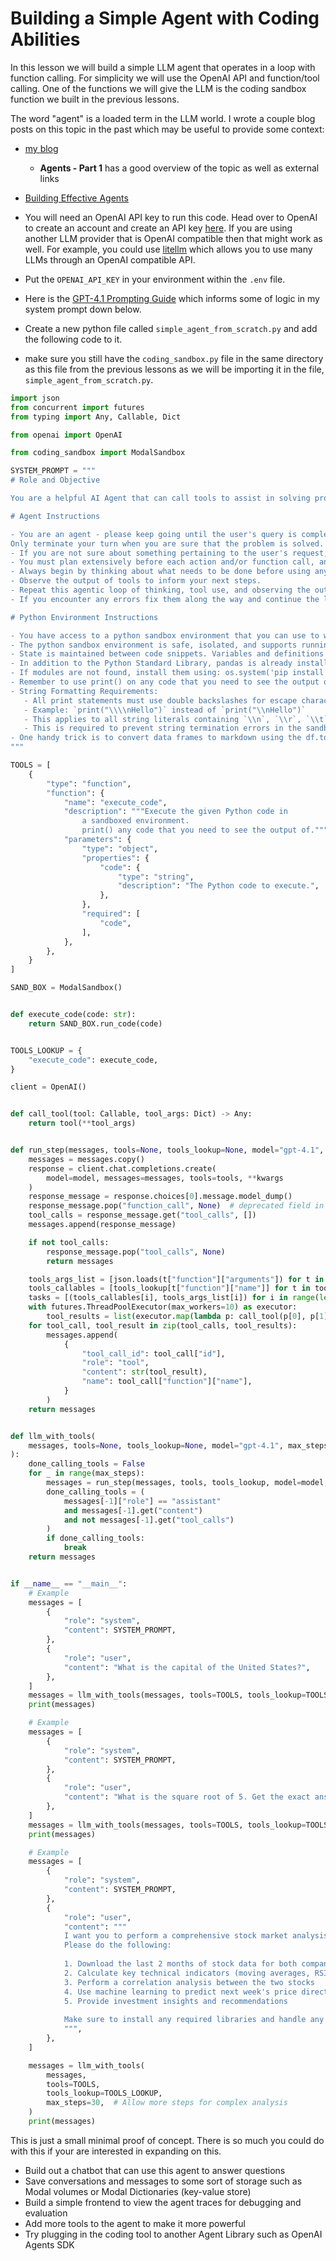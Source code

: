 # Building a Simple Agent with Coding Abilities

In this lesson we will build a simple LLM agent that operates in a loop
with function calling. For simplicity we will use the OpenAI API
and function/tool calling. One of the functions we will give the LLM
is the coding sandbox function we built in the previous lessons.

The word "agent" is a loaded term in the LLM world.
I wrote a couple blog posts on this topic in the past
which may be useful to provide some context:

- [my blog](https://drchrislevy.github.io/blog)
    - **Agents - Part 1** has a good overview of the topic as well as external links
- [Building Effective Agents](https://www.anthropic.com/engineering/building-effective-agents)

- You will need an OpenAI API key to run this code. Head over to OpenAI to create an account
and create an API key [here](https://platform.openai.com/api-keys). If you are using another
LLM provider that is OpenAI compatible then that might work as well. For example,
you could use [litellm](https://docs.litellm.ai/) which allows you to use many LLMs
through an OpenAI compatible API.

- Put the `OPENAI_API_KEY` in your environment within the `.env` file.
- Here is the [GPT-4.1 Prompting Guide](https://cookbook.openai.com/examples/gpt4-1_prompting_guide)
which informs some of logic in my system prompt down below.
- Create a new python file called `simple_agent_from_scratch.py` and add the following code to it.
- make sure you still have the `coding_sandbox.py` file in the same directory as this file from the previous lessons
as we will be importing it in the file, `simple_agent_from_scratch.py`.

```python
import json
from concurrent import futures
from typing import Any, Callable, Dict

from openai import OpenAI

from coding_sandbox import ModalSandbox

SYSTEM_PROMPT = """
# Role and Objective

You are a helpful AI Agent that can call tools to assist in solving problems for the user.

# Agent Instructions

- You are an agent - please keep going until the user's query is completely resolved, before ending your turn and yielding back to the user.
Only terminate your turn when you are sure that the problem is solved.
- If you are not sure about something pertaining to the user's request, use your tools to gather the relevant information. Do not guess or make up an answer.
- You must plan extensively before each action and/or function call, and reflect on the outcomes of the previous actions and/or function calls. Do not do this entire process by making actions/function calls only, as this can impair your ability to solve the problem and think insightfully.
- Always begin by thinking about what needs to be done before using any tools.
- Observe the output of tools to inform your next steps.
- Repeat this agentic loop of thinking, tool use, and observing the output until you've solved the problem completely or if you need to ask the user for more information.
- If you encounter any errors fix them along the way and continue the loop.

# Python Environment Instructions

- You have access to a python sandbox environment that you can use to write code and call functions to assist with your task from the user.
- The python sandbox environment is safe, isolated, and supports running arbitrary Python code.
- State is maintained between code snippets. Variables and definitions persist across executions.
- In addition to the Python Standard Library, pandas is already installed in the environment.
- If modules are not found, install them using: os.system('pip install <package_name>')
- Remember to use print() on any code that you need to see the output of.
- String Formatting Requirements:
   - All print statements must use double backslashes for escape characters
   - Example: `print("\\\\nHello")` instead of `print("\\nHello")`
   - This applies to all string literals containing `\\n`, `\\r`, `\\t` etc.
   - This is required to prevent string termination errors in the sandbox
- One handy trick is to convert data frames to markdown using the df.to_markdown() method.
"""

TOOLS = [
    {
        "type": "function",
        "function": {
            "name": "execute_code",
            "description": """Execute the given Python code in
                a sandboxed environment.
                print() any code that you need to see the output of.""",
            "parameters": {
                "type": "object",
                "properties": {
                    "code": {
                        "type": "string",
                        "description": "The Python code to execute.",
                    },
                },
                "required": [
                    "code",
                ],
            },
        },
    }
]

SAND_BOX = ModalSandbox()


def execute_code(code: str):
    return SAND_BOX.run_code(code)


TOOLS_LOOKUP = {
    "execute_code": execute_code,
}

client = OpenAI()


def call_tool(tool: Callable, tool_args: Dict) -> Any:
    return tool(**tool_args)


def run_step(messages, tools=None, tools_lookup=None, model="gpt-4.1", **kwargs):
    messages = messages.copy()
    response = client.chat.completions.create(
        model=model, messages=messages, tools=tools, **kwargs
    )
    response_message = response.choices[0].message.model_dump()
    response_message.pop("function_call", None)  # deprecated field in OpenAI API
    tool_calls = response_message.get("tool_calls", [])
    messages.append(response_message)

    if not tool_calls:
        response_message.pop("tool_calls", None)
        return messages

    tools_args_list = [json.loads(t["function"]["arguments"]) for t in tool_calls]
    tools_callables = [tools_lookup[t["function"]["name"]] for t in tool_calls]
    tasks = [(tools_callables[i], tools_args_list[i]) for i in range(len(tool_calls))]
    with futures.ThreadPoolExecutor(max_workers=10) as executor:
        tool_results = list(executor.map(lambda p: call_tool(p[0], p[1]), tasks))
    for tool_call, tool_result in zip(tool_calls, tool_results):
        messages.append(
            {
                "tool_call_id": tool_call["id"],
                "role": "tool",
                "content": str(tool_result),
                "name": tool_call["function"]["name"],
            }
        )
    return messages


def llm_with_tools(
    messages, tools=None, tools_lookup=None, model="gpt-4.1", max_steps=10, **kwargs
):
    done_calling_tools = False
    for _ in range(max_steps):
        messages = run_step(messages, tools, tools_lookup, model=model, **kwargs)
        done_calling_tools = (
            messages[-1]["role"] == "assistant"
            and messages[-1].get("content")
            and not messages[-1].get("tool_calls")
        )
        if done_calling_tools:
            break
    return messages


if __name__ == "__main__":
    # Example
    messages = [
        {
            "role": "system",
            "content": SYSTEM_PROMPT,
        },
        {
            "role": "user",
            "content": "What is the capital of the United States?",
        },
    ]
    messages = llm_with_tools(messages, tools=TOOLS, tools_lookup=TOOLS_LOOKUP)
    print(messages)

    # Example
    messages = [
        {
            "role": "system",
            "content": SYSTEM_PROMPT,
        },
        {
            "role": "user",
            "content": "What is the square root of 5. Get the exact answer to 10 decimal places.",
        },
    ]
    messages = llm_with_tools(messages, tools=TOOLS, tools_lookup=TOOLS_LOOKUP)
    print(messages)

    # Example
    messages = [
        {
            "role": "system",
            "content": SYSTEM_PROMPT,
        },
        {
            "role": "user",
            "content": """
            I want you to perform a comprehensive stock market analysis for Apple (AAPL) and Tesla (TSLA). 
            Please do the following:
            
            1. Download the last 2 months of stock data for both companies
            2. Calculate key technical indicators (moving averages, RSI, MACD)
            3. Perform a correlation analysis between the two stocks
            4. Use machine learning to predict next week's price direction
            5. Provide investment insights and recommendations
            
            Make sure to install any required libraries and handle any errors you encounter.
            """,
        },
    ]

    messages = llm_with_tools(
        messages,
        tools=TOOLS,
        tools_lookup=TOOLS_LOOKUP,
        max_steps=30,  # Allow more steps for complex analysis
    )
    print(messages)

```


This is just a small minimal proof of concept. 
There is so much you could do with this if your are interested in expanding on this.

- Build out a chatbot that can use this agent to answer questions
- Save conversations and messages to some sort of storage such as Modal volumes or Modal Dictionaries (key-value store)
- Build a simple frontend to view the agent traces for debugging and evaluation 
- Add more tools to the agent to make it more powerful
- Try plugging in the coding tool to another Agent Library such as OpenAI Agents SDK